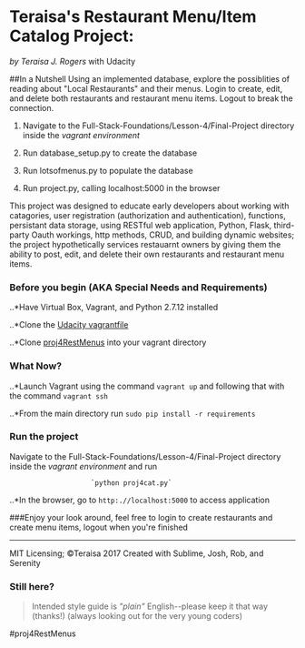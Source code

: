 # Teraisa's Restaurant Menu/Item Catalog Project:
_by Teraisa J. Rogers_ with Udacity


##In a Nutshell
Using an implemented database, explore the possiblities of reading about "Local Restaurants" and their menus. Login to create, edit, and delete both restaurants and restaurant menu items. Logout to break the connection.

1. Navigate to the Full-Stack-Foundations/Lesson-4/Final-Project directory inside the *vagrant environment*

2. Run database_setup.py to create the database

3. Run lotsofmenus.py to populate the database

4. Run project.py, calling localhost:5000 in the browser


This project was designed to educate early developers about working with catagories, user registration (authorization and authentication), functions, persistant data storage, using RESTful web application, Python, Flask, third-party Oauth workings, http methods, CRUD, and building dynamic websites; the project hypothetically services restauarnt owners by giving them the ability to post, edit, and delete their own restaurants and restaurant menu items.



### Before you begin (AKA Special Needs and Requirements)
..*Have Virtual Box, Vagrant, and Python 2.7.12 installed

..*Clone the [Udacity vagrantfile](https://github.com/udacity/ud330/blob/master/Vagrantfile)

..*Clone [proj4RestMenus](https://github.com/Teraisa/proj4RestMenus.git) into your vagrant directory



### What Now?
..*Launch Vagrant using the command `vagrant up` and following that with the command `vagrant ssh`

..*From the main directory run `sudo pip install -r requirements`



### Run the project
Navigate to the Full-Stack-Foundations/Lesson-4/Final-Project directory inside the *vagrant environment* and run

                        `python proj4cat.py`


..*In the browser, go to `http:.//localhost:5000` to access application

###Enjoy your look around, feel free to login to create restaurants and create menu items, logout when you're finished

--------------

MIT Licensing; ©Teraisa 2017
Created with Sublime, Josh, Rob, and Serenity



### Still here?
>Intended style guide is *"plain"* English--please keep it that way (thanks!)
(always looking out for the very young coders)



#proj4RestMenus

